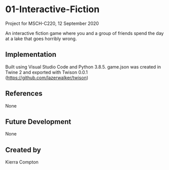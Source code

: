 # 01-Interactive-Fiction
Project for MSCH-C220, 12 September 2020

An interactive fiction game where you and a group of friends spend the day at a lake that goes horribly wrong.

## Implementation

Built using Visual Studio Code and Python 3.8.5. game.json was created in Twine 2 and exported with Twison 0.0.1 (https://github.com/lazerwalker/twison)

## References

None

## Future Development

None

## Created by

Kierra Compton